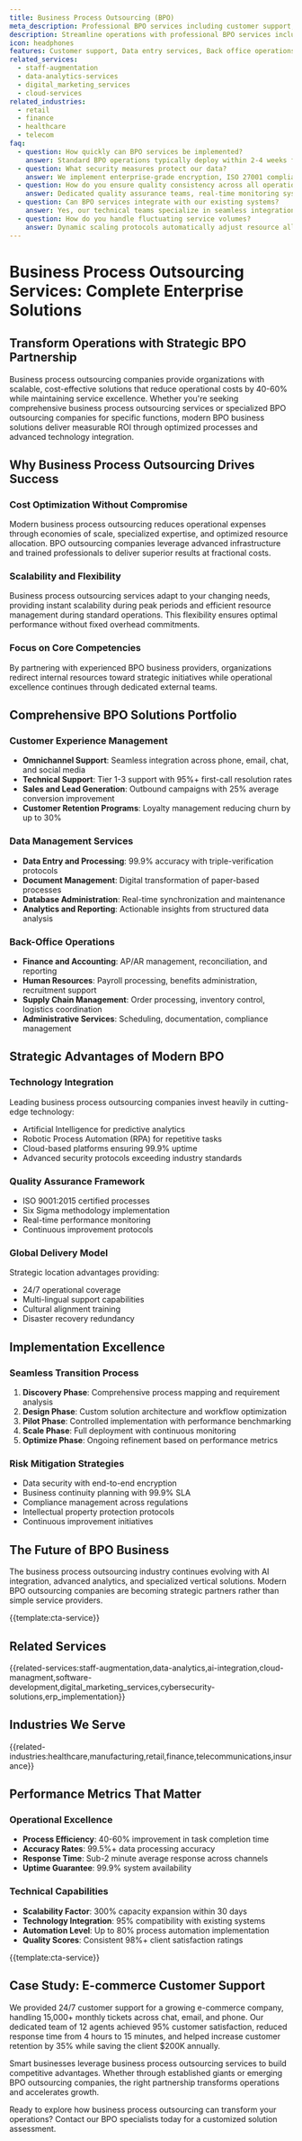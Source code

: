 ```yaml
---
title: Business Process Outsourcing (BPO)
meta_description: Professional BPO services including customer support, data management, and back-office operations. Save 40-60% on operational costs with expert outsourcing solutions.
description: Streamline operations with professional BPO services including customer support, data management, and back-office operations
icon: headphones
features: Customer support, Data entry services, Back office operations, Technical support, HR outsourcing, Finance and accounting
related_services: 
  - staff-augmentation
  - data-analytics-services
  - digital_marketing_services
  - cloud-services
related_industries:
  - retail
  - finance
  - healthcare
  - telecom
faq:
  - question: How quickly can BPO services be implemented?
    answer: Standard BPO operations typically deploy within 2-4 weeks for basic services. Complex integrations with existing systems may require 6-8 weeks for full optimization. We provide detailed implementation timelines during the initial consultation phase.
  - question: What security measures protect our data?
    answer: We implement enterprise-grade encryption, ISO 27001 compliance, multi-factor authentication, and regular security audits to ensure complete data protection. All staff undergo security training and sign comprehensive confidentiality agreements.
  - question: How do you ensure quality consistency across all operations?
    answer: Dedicated quality assurance teams, real-time monitoring systems, and continuous training programs maintain service standards. We use Six Sigma methodologies and provide regular performance reports with 98%+ client satisfaction ratings.
  - question: Can BPO services integrate with our existing systems?
    answer: Yes, our technical teams specialize in seamless integration with 200+ enterprise platforms and custom system configurations. We provide API connections, data synchronization, and maintain system compatibility throughout the engagement.
  - question: How do you handle fluctuating service volumes?
    answer: Dynamic scaling protocols automatically adjust resource allocation based on demand patterns, ensuring consistent performance during peak periods. We can increase capacity by up to 300% within 30 days without service disruption.
---
```


# Business Process Outsourcing Services: Complete Enterprise Solutions

## Transform Operations with Strategic BPO Partnership

Business process outsourcing companies provide organizations with scalable, cost-effective solutions that reduce operational costs by 40-60% while maintaining service excellence. Whether you're seeking comprehensive business process outsourcing services or specialized BPO outsourcing companies for specific functions, modern BPO business solutions deliver measurable ROI through optimized processes and advanced technology integration.

## Why Business Process Outsourcing Drives Success

### Cost Optimization Without Compromise
Modern business process outsourcing reduces operational expenses through economies of scale, specialized expertise, and optimized resource allocation. BPO outsourcing companies leverage advanced infrastructure and trained professionals to deliver superior results at fractional costs.

### Scalability and Flexibility
Business process outsourcing services adapt to your changing needs, providing instant scalability during peak periods and efficient resource management during standard operations. This flexibility ensures optimal performance without fixed overhead commitments.

### Focus on Core Competencies
By partnering with experienced BPO business providers, organizations redirect internal resources toward strategic initiatives while operational excellence continues through dedicated external teams.

## Comprehensive BPO Solutions Portfolio

### Customer Experience Management
- **Omnichannel Support**: Seamless integration across phone, email, chat, and social media
- **Technical Support**: Tier 1-3 support with 95%+ first-call resolution rates
- **Sales and Lead Generation**: Outbound campaigns with 25% average conversion improvement
- **Customer Retention Programs**: Loyalty management reducing churn by up to 30%

### Data Management Services
- **Data Entry and Processing**: 99.9% accuracy with triple-verification protocols
- **Document Management**: Digital transformation of paper-based processes
- **Database Administration**: Real-time synchronization and maintenance
- **Analytics and Reporting**: Actionable insights from structured data analysis

### Back-Office Operations
- **Finance and Accounting**: AP/AR management, reconciliation, and reporting
- **Human Resources**: Payroll processing, benefits administration, recruitment support
- **Supply Chain Management**: Order processing, inventory control, logistics coordination
- **Administrative Services**: Scheduling, documentation, compliance management

## Strategic Advantages of Modern BPO

### Technology Integration
Leading business process outsourcing companies invest heavily in cutting-edge technology:
- Artificial Intelligence for predictive analytics
- Robotic Process Automation (RPA) for repetitive tasks
- Cloud-based platforms ensuring 99.9% uptime
- Advanced security protocols exceeding industry standards

### Quality Assurance Framework
- ISO 9001:2015 certified processes
- Six Sigma methodology implementation
- Real-time performance monitoring
- Continuous improvement protocols

### Global Delivery Model
Strategic location advantages providing:
- 24/7 operational coverage
- Multi-lingual support capabilities
- Cultural alignment training
- Disaster recovery redundancy

## Implementation Excellence

### Seamless Transition Process
1. **Discovery Phase**: Comprehensive process mapping and requirement analysis
2. **Design Phase**: Custom solution architecture and workflow optimization
3. **Pilot Phase**: Controlled implementation with performance benchmarking
4. **Scale Phase**: Full deployment with continuous monitoring
5. **Optimize Phase**: Ongoing refinement based on performance metrics

### Risk Mitigation Strategies
- Data security with end-to-end encryption
- Business continuity planning with 99.9% SLA
- Compliance management across regulations
- Intellectual property protection protocols
- Continuous improvement initiatives

## The Future of BPO Business

The business process outsourcing industry continues evolving with AI integration, advanced analytics, and specialized vertical solutions. Modern BPO outsourcing companies are becoming strategic partners rather than simple service providers.

{{template:cta-service}}

## Related Services

{{related-services:staff-augmentation,data-analytics,ai-integration,cloud-managment,software-development,digital_marketing_services,cybersecurity-solutions,erp_implementation}}

## Industries We Serve

{{related-industries:healthcare,manufacturing,retail,finance,telecommunications,insurance}}

## Performance Metrics That Matter

### Operational Excellence
- **Process Efficiency**: 40-60% improvement in task completion time
- **Accuracy Rates**: 99.5%+ data processing accuracy
- **Response Time**: Sub-2 minute average response across channels
- **Uptime Guarantee**: 99.9% system availability

### Technical Capabilities  
- **Scalability Factor**: 300% capacity expansion within 30 days
- **Technology Integration**: 95% compatibility with existing systems
- **Automation Level**: Up to 80% process automation implementation
- **Quality Scores**: Consistent 98%+ client satisfaction ratings


{{template:cta-service}}

## Case Study: E-commerce Customer Support

We provided 24/7 customer support for a growing e-commerce company, handling 15,000+ monthly tickets across chat, email, and phone. Our dedicated team of 12 agents achieved 95% customer satisfaction, reduced response time from 4 hours to 15 minutes, and helped increase customer retention by 35% while saving the client $200K annually.

Smart businesses leverage business process outsourcing services to build competitive advantages. Whether through established giants or emerging BPO outsourcing companies, the right partnership transforms operations and accelerates growth.

Ready to explore how business process outsourcing can transform your operations? Contact our BPO specialists today for a customized solution assessment.